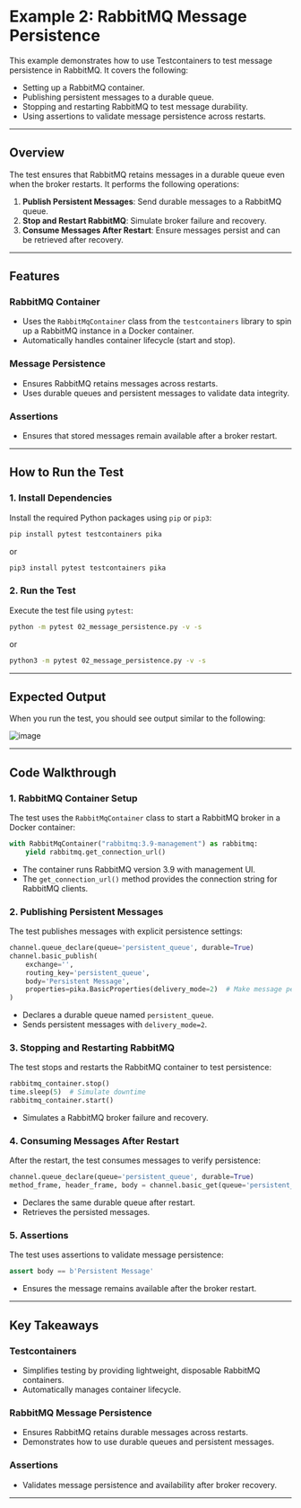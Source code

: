 # Example 2: RabbitMQ Message Persistence

This example demonstrates how to use Testcontainers to test message persistence in RabbitMQ. It covers the following:

- Setting up a RabbitMQ container.
- Publishing persistent messages to a durable queue.
- Stopping and restarting RabbitMQ to test message durability.
- Using assertions to validate message persistence across restarts.

---

## Overview

The test ensures that RabbitMQ retains messages in a durable queue even when the broker restarts. It performs the following operations:

1. **Publish Persistent Messages**: Send durable messages to a RabbitMQ queue.
2. **Stop and Restart RabbitMQ**: Simulate broker failure and recovery.
3. **Consume Messages After Restart**: Ensure messages persist and can be retrieved after recovery.

---

## Features

### RabbitMQ Container

- Uses the `RabbitMqContainer` class from the `testcontainers` library to spin up a RabbitMQ instance in a Docker container.
- Automatically handles container lifecycle (start and stop).

### Message Persistence

- Ensures RabbitMQ retains messages across restarts.
- Uses durable queues and persistent messages to validate data integrity.

### Assertions

- Ensures that stored messages remain available after a broker restart.

---

## How to Run the Test

### 1. Install Dependencies

Install the required Python packages using `pip` or `pip3`:

```bash
pip install pytest testcontainers pika
```

or

```bash
pip3 install pytest testcontainers pika
```

### 2. Run the Test

Execute the test file using `pytest`:

```bash
python -m pytest 02_message_persistence.py -v -s
```

or

```bash
python3 -m pytest 02_message_persistence.py -v -s
```

---

## Expected Output

When you run the test, you should see output similar to the following:

![image](https://github.com/user-attachments/assets/8880b36a-1374-4a60-a270-a1dfb06aa371)


---

## Code Walkthrough

### 1. RabbitMQ Container Setup

The test uses the `RabbitMqContainer` class to start a RabbitMQ broker in a Docker container:

```python
with RabbitMqContainer("rabbitmq:3.9-management") as rabbitmq:
    yield rabbitmq.get_connection_url()
```

- The container runs RabbitMQ version 3.9 with management UI.
- The `get_connection_url()` method provides the connection string for RabbitMQ clients.

### 2. Publishing Persistent Messages

The test publishes messages with explicit persistence settings:

```python
channel.queue_declare(queue='persistent_queue', durable=True)
channel.basic_publish(
    exchange='',
    routing_key='persistent_queue',
    body='Persistent Message',
    properties=pika.BasicProperties(delivery_mode=2)  # Make message persistent
)
```

- Declares a durable queue named `persistent_queue`.
- Sends persistent messages with `delivery_mode=2`.

### 3. Stopping and Restarting RabbitMQ

The test stops and restarts the RabbitMQ container to test persistence:

```python
rabbitmq_container.stop()
time.sleep(5)  # Simulate downtime
rabbitmq_container.start()
```

- Simulates a RabbitMQ broker failure and recovery.

### 4. Consuming Messages After Restart

After the restart, the test consumes messages to verify persistence:

```python
channel.queue_declare(queue='persistent_queue', durable=True)
method_frame, header_frame, body = channel.basic_get(queue='persistent_queue', auto_ack=True)
```

- Declares the same durable queue after restart.
- Retrieves the persisted messages.

### 5. Assertions

The test uses assertions to validate message persistence:

```python
assert body == b'Persistent Message'
```

- Ensures the message remains available after the broker restart.

---

## Key Takeaways

### Testcontainers

- Simplifies testing by providing lightweight, disposable RabbitMQ containers.
- Automatically manages container lifecycle.

### RabbitMQ Message Persistence

- Ensures RabbitMQ retains durable messages across restarts.
- Demonstrates how to use durable queues and persistent messages.

### Assertions

- Validates message persistence and availability after broker recovery.

---

